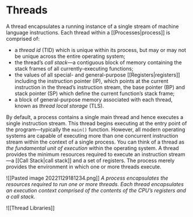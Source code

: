 # Threads

A thread encapsulates a running instance of a single stream of machine language instructions. Each thread within a [[Processes|process]] is comprised of:

- a *thread id* (TID) which is unique within its process, but may or may not be unique across the entire operating system;
- the thread’s *call stack*—a contiguous block of memory containing the stack frames of all currently-executing functions;
- the values of all special- and general-purpose [[Registers|registers]] including the instruction pointer (IP), which points at the current instruction in the thread’s instruction stream, the base pointer (BP) and stack pointer (SP) which define the current function’s stack frame;
- a block of general-purpose memory associated with each thread, known as *thread local storage* (TLS).

By default, a process contains a single main thread and hence executes a single instruction stream. This thread begins executing at the entry point of the program—typically the  `main()` function. However, all modern operating systems are capable of executing more than one concurrent instruction stream within the context of a single process. You can think of a thread as *the fundamental unit of execution* within the operating system. A thread provides the minimum resources required to execute an instruction stream—a [[Call Stack|call stack]] and a set of registers. The process merely provides the environment in which one or more threads execute. 

![[Pasted image 20221129181234.png]]
*A process encapsulates the resources required to run one or more threads. Each thread encapsulates an execution context comprised of the contents of the CPU’s registers and a call stack.*


![[Thread Libraries]]